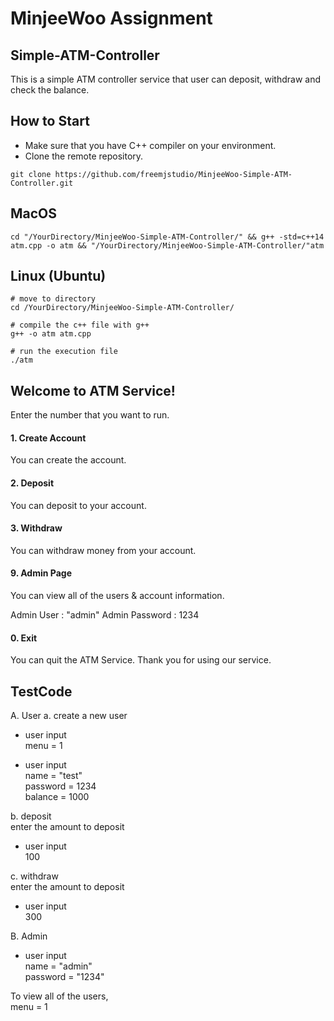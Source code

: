# MinjeeWoo Assignment 
## Simple-ATM-Controller

This is a simple ATM controller service that user can deposit, withdraw and check the balance. 

## How to Start
- Make sure that you have C++ compiler on your environment. 
- Clone the remote repository. 

```
git clone https://github.com/freemjstudio/MinjeeWoo-Simple-ATM-Controller.git
```

## MacOS

```
cd "/YourDirectory/MinjeeWoo-Simple-ATM-Controller/" && g++ -std=c++14 atm.cpp -o atm && "/YourDirectory/MinjeeWoo-Simple-ATM-Controller/"atm
```

## Linux (Ubuntu)
```
# move to directory 
cd /YourDirectory/MinjeeWoo-Simple-ATM-Controller/

# compile the c++ file with g++ 
g++ -o atm atm.cpp 

# run the execution file
./atm 
```

## Welcome to ATM Service!

Enter the number that you want to run. 

#### 1. Create Account   
You can create the account.  

#### 2. Deposit   
You can deposit to your account.  

#### 3. Withdraw   
You can withdraw money from your account. 

#### 9. Admin Page  
You can view all of the users & account information. 

Admin User : "admin"
Admin Password : 1234

#### 0. Exit  
You can quit the ATM Service. Thank you for using our service. 

## TestCode

A. User
a. create a new user 
- user input  
menu = 1  

- user input  
name = "test"  
password = 1234  
balance = 1000  

b. deposit   
enter the amount to deposit   
- user input   
100  

c. withdraw   
enter the amount to deposit   
- user input    
300   


B. Admin   
- user input   
name = "admin"  
password = "1234"  

To view all of the users,   
menu = 1  
